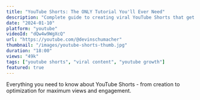 ```yaml
---
title: "YouTube Shorts: The ONLY Tutorial You'll Ever Need"
description: "Complete guide to creating viral YouTube Shorts that get millions of views"
date: "2024-01-10"
platform: "youtube"
videoId: "dQw4w9WgXcQ"
url: "https://youtube.com/@devinschumacher"
thumbnail: "/images/youtube-shorts-thumb.jpg"
duration: "18:00"
views: "49k"
tags: ["youtube shorts", "viral content", "youtube growth"]
featured: true
---
```


Everything you need to know about YouTube Shorts - from creation to optimization for maximum views and engagement.